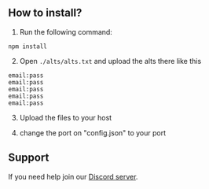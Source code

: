 ## How to install?

1. Run the following command:

```
npm install
```

2. Open `./alts/alts.txt` and upload the alts there like this

```
email:pass
email:pass
email:pass
email:pass
email:pass
```

3. Upload the files to your host

4. change the port on "config.json" to your port


## Support
If you need help join our [Discord server](https://discord.gg/XAaeXAd).